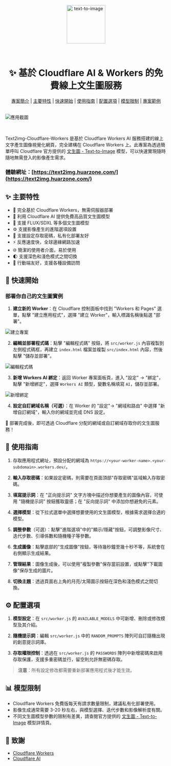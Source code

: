 <p align="center">
 <a href="https://text-to-image-template.templates.workers.dev/" target="_blank" rel="noopener">
 <img alt="text-to-image" src="public/cat0.png" width="120" height="120" />
 </a>
</p>

<div align="center"></br></div>

<div align="center">
 <h1>
 ✨ 基於 Cloudflare AI & Workers 的免費線上文生圖服務 </br>
 </h1>
</div>

<div align="center">

[專案簡介](#📚-專案簡介) |
[主要特性](#✨-主要特性) |
[快速開始](#🚀-快速開始) |
[使用指南](#📝-使用指南) |
[配置選項](#⚙️-配置選項) |
[模型限制](#📊-模型限制) |
[專案範例](https://text2img.huarzone.com/)

</div>

<div align="center"></br></div>

<picture>
 <source media="(prefers-color-scheme: dark)" srcset="public/top-dark.png">
 <img alt="應用截圖" src="public/top.png">
</picture>

<div align="center"></br></div>

##

Text2img-Cloudflare-Workers 是基於 Cloudflare Workers AI 服務搭建的線上文字產生圖像視覺化網頁，完全建構在 Cloudflare Workers 上。此專案為透過簡單呼叫 Cloudflare 官方提供的 [文生圖 - Text-to-Image](https://developers.cloudflare.com/workers-ai/models/) 模型，可以快速實現隨時隨地無需登入的影像產生需求。

### 體驗網址：[https://text2img.huarzone.com/](https://text2img.huarzone.com/)

## ✨ 主要特性

- 🚀 完全基於 Cloudflare Workers，無需伺服器部署
- 🎨 利用 Cloudflare AI 提供免費高品質文生圖模型
- 🐳 支援 FLUX/SDXL 等多個文生圖模型
- ⚙️ 支援影像產生的進階選項設置
- 🤗 支援設定存取密碼，私有化部署友好
- ⚡ 反應速度快，全球邊緣網路加速
- 🌐 簡潔的使用者介面，易於使用
- 🌓 支援深色和淺色模式之間切換
- 📱 行動端友好，支援各種設備訪問

## 🚀 快速開始

### 部署你自己的文生圖實例

1. **建立新的 Worker**：在 Cloudflare 控制面板中找到 "Workers 和 Pages" 選單，點擊 "建立應用程式"，選擇 "建立 Worker"，輸入標識名稱後點選 "部署"。

![建立專案](public/create.png)

2. **編輯並部署程式碼**：點擊 "編輯程式碼" 按鈕，將 `src/worker.js` 內容複製到左側程式碼框，再建立 `index.html` 檔案並複製 `src/index.html` 內容，然後點擊 "儲存並部署"。

![編輯程式碼](public/edit.png)

3. **新增 Workers AI 綁定**：返回 Worker 專案面板頁，進入 "設定" -> "綁定"，點擊 "新增綁定"，選擇 `Workers AI` 類型，變數名稱填寫 `AI`，儲存並部署。

![新增綁定](public/ai.png)

4. **設定自訂網域名稱（可選）**：在 Worker 的 "設定"-> "網域和路由" 中選擇 "新增自訂網域"，輸入你的網域並完成 DNS 設定。

🎉 部署完成後，即可透過 Cloudflare 分配的網域或自訂網域存取你的文生圖服務！

## 📝 使用指南

1. 存取應用程式網址，預設分配的網域為 `https://<your-worker-name>.<your-subdomain>.workers.dev/`。

2. **輸入存取密碼**：如果設定密碼，則需要在頁面頂部"存取密碼"區域輸入存取密碼。

2. **填寫提示詞**：在 "正向提示詞" 文字方塊中描述你想要產生的圖像內容，可使用 "隨機提示詞" 按鈕獲取靈感；在 "反向提示詞" 中添加你想避免的元素。

3. **選擇模型**：從下拉式選單中選擇想要使用的文生圖模型，根據需求選擇合適的模型。

4. **調整參數**（可選）：點擊"進階選項"中的"顯示/隱藏"按鈕，可調整影像尺寸、迭代步數、引導係數和隨機種子等參數。

5. **生成圖像**：點擊底部的"生成圖像"按鈕，等待幾秒鐘至幾十秒不等，系統會在右側顯示生成結果。

7. **管理結果**：圖像生成後，可以使用"複製參數"保存當前設置，或點擊"下載圖像"保存生成的圖片。

8. **切換主題**：透過頁面右上角的月亮/太陽圖示按鈕在深色和淺色模式之間切換。

## ⚙️ 配置選項

1. **模型設定**：在 `src/worker.js` 的 `AVAILABLE_MODELS` 中可新增、刪除或修改模型及其介紹。

2. **隨機提示詞**：編輯 `src/worker.js` 中的 `RANDOM_PROMPTS` 陣列可自訂隨機出現的創意提示詞庫。

3. **存取權限控制**：透過在 `src/worker.js` 的 `PASSWORDS` 陣列中新增密碼來啟用存取保護，支援多重密碼並行，留空則允許無密碼存取。

> **注意**：所有設定修改都需要重新部署應用程式後才能生效。

## 📊 模型限制

- Cloudflare Workers 免費版每天有請求數量限制，建議私有化部署使用。
- 影像生成通常需要 3-20 秒左右，與模型選擇、迭代步數和影像解析度有關。
- 不同文生圖模型參數的限制有差異，請查閱官方提供的 [文生圖 - Text-to-Image](https://developers.cloudflare.com/workers-ai/models/) 模型詳情頁。


## 🙏 致謝

- [Cloudflare Workers](https://workers.cloudflare.com/)
- [Cloudflare AI](https://developers.cloudflare.com/workers-ai/)
